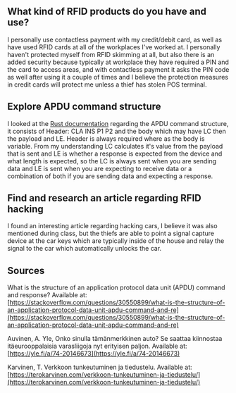 

## What kind of RFID products do you have and use?

I personally use contactless payment with my credit/debit card, as well as have used RFID cards at all of the workplaces I've worked at. I personally haven't protected myself from RFID skimming at all, but also there is an added security because typically at workplace they have required a PIN and the card to access areas, and with contactless payment it asks the PIN code as well after using it a couple of times and I believe the protection measures in credit cards will protect me unless a thief has stolen POS terminal.

## Explore APDU command structure

I looked at the [Rust documentation](https://docs.rs/apdu/latest/apdu/) regarding the APDU command structure, it consists of Header: CLA INS P1 P2 and the body which may have LC then the payload and LE. Header is always required where as the body is variable. From my understanding LC calculates it's value from the payload that is sent and LE is whether a response is expected from the device and what length is expected, so the LC is always sent when you are sending data and LE is sent when you are expecting to receive data or a combination of both if you are sending data and expecting a response.

## Find and research an article regarding RFID hacking

I found an interesting article regarding hacking cars, I believe it was also mentioned during class, but the thiefs are able to point a signal capture device at the car keys which are typically inside of the house and relay the signal to the car which automatically unlocks the car. 

## Sources

What is the structure of an application protocol data unit (APDU) command and response? Available at: [https://stackoverflow.com/questions/30550899/what-is-the-structure-of-an-application-protocol-data-unit-apdu-command-and-re](https://stackoverflow.com/questions/30550899/what-is-the-structure-of-an-application-protocol-data-unit-apdu-command-and-re)

Auvinen, A. Yle, Onko sinulla tämänmerkkinen auto? Se saattaa kiinnostaa itäeurooppalaisia varasliigoja nyt erityisen paljon.  Available at: [https://yle.fi/a/74-20146673](https://yle.fi/a/74-20146673)

Karvinen, T. Verkkoon tunkeutuminen ja tiedustelu. Available at: [https://terokarvinen.com/verkkoon-tunkeutuminen-ja-tiedustelu/](https://terokarvinen.com/verkkoon-tunkeutuminen-ja-tiedustelu/)
